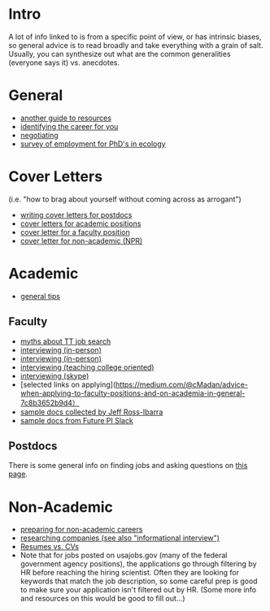 # Intro

A lot of info linked to is from a specific point of view, or has intrinsic biases, so general advice is to read broadly and take everything with a grain of salt. Usually, you can synthesize out what are the common generalities (everyone says it) vs. anecdotes.

# General

* [another guide to resources](http://fromphdtolife.com/resources/)
* [identifying the career for you](https://80000hours.org/career-guide/)
* [negotiating](https://chroniclevitae.com/news/933-negotiating-nonacademic-style)
* [survey of employment for PhD's in ecology](https://doi.org/10.1002/ecs2.2031)

# Cover Letters
(i.e. "how to brag about yourself without coming across as arrogant")
* [writing cover letters for postdocs](http://www.asbmb.org/asbmbtoday/asbmbtoday_article.aspx?id=48927)
* [cover letters for academic positions](https://grad.illinois.edu/sites/default/files/pdfs/academiccoverletters.pdf)
* [cover letter for a faculty position](http://mitcommlab.mit.edu/broad/commkit/cover-letter-for-a-faculty-position/)
* [cover letter for non-academic (NPR)](https://www.npr.org/sections/ed/2017/02/27/502445571/hey-students-5-things-that-are-wrong-with-your-cover-letter)

# Academic

* [general tips](http://www.raulpacheco.org/2017/07/common-mistakes-to-avoid-in-academic-job-market-submissions/)

## Faculty

* [myths about TT job search](https://jfruscione.wordpress.com/2016/12/13/guest-post-addressing-the-myths/)
* [interviewing (in-person)](http://www.asha.org/academic/career-ladder/chap3/)
* [interviewing (in-person)](https://career.ucsf.edu/grad-students-postdocs/career-planning/academic-jobs/interviewing)
* [interviewing (teaching college oriented)](https://thewayofimprovement.com/2017/07/10/how-to-interview-at-a-teaching-college)
* [interviewing (skype)](https://xykademiqz.com/2016/12/22/skyping-your-way-into-or-out-of-a-faculty-job/)
* [selected links on applying](https://medium.com/@cMadan/advice-when-applying-to-faculty-positions-and-on-academia-in-general-7c8b3652b9d4）
* [sample docs collected by Jeff Ross-Ibarra](https://github.com/RILAB/statements/tree/master/statements)
* [sample docs from Future PI Slack](https://drive.google.com/drive/folders/1ZNQXrOh_NJ7YKNajI8EC1329rGQzBjA4)

## Postdocs

There is some general info on finding jobs and asking questions on [this page](https://github.com/weecology/lab-wiki/wiki/Post-doc-advice).

# Non-Academic

* [preparing for non-academic careers](https://jessicalanger.com/blog/2016/1/14/4-things-to-do-in-grad-school-to-prepare-for-a-non-academic-career)
* [researching companies (see also "informational interview")](http://www.askamanager.org/2015/03/how-to-research-the-company-youre-interviewing-with.html)
* [Resumes vs. CVs](http://www.gradhacker.org/2013/10/23/intro-to-resumes-for-cv-minded-academics/)
* Note that for jobs posted on usajobs.gov (many of the federal government agency positions), the applications go through filtering by HR before reaching the hiring scientist. Often they are looking for keywords that match the job description, so some careful prep is good to make sure your application isn't filtered out by HR. (Some more info and resources on this would be good to fill out...)

